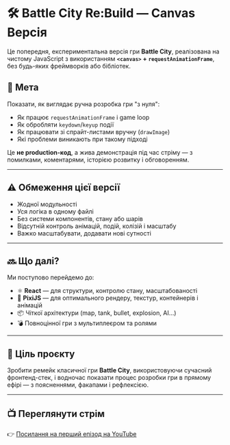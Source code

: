 # 🛠️ Battle City Re:Build — Canvas Версія

Це попередня, експериментальна версія гри **Battle City**, реалізована на чистому JavaScript з використанням **`<canvas>` + `requestAnimationFrame`**, без будь-яких фреймворків або бібліотек.

## 🎯 Мета

Показати, як виглядає ручна розробка гри "з нуля":
- Як працює `requestAnimationFrame` і game loop
- Як обробляти `keydown`/`keyup` події
- Як працювати зі спрайт-листами вручну (`drawImage`)
- Які проблеми виникають при такому підході

Це **не production-код**, а жива демонстрація під час стріму — з помилками, коментарями, історією розвитку і обговоренням.

---

## ⚠️ Обмеження цієї версії

- Жодної модульності
- Уся логіка в одному файлі
- Без системи компонентів, стану або шарів
- Відсутній контроль анімацій, подій, колізій і масштабу
- Важко масштабувати, додавати нові сутності

---

## 🔜 Що далі?

Ми поступово перейдемо до:
- ⚛️ **React** — для структури, контролю стану, масштабованості
- 🎨 **PixiJS** — для оптимального рендеру, текстур, контейнерів і анімацій
- 📦 Чіткої архітектури (map, tank, bullet, explosion, AI...)
- 💣 Повноцінної гри з мультиплеєром та ролями

---

## 🧠 Ціль проєкту

Зробити ремейк класичної гри **Battle City**, використовуючи сучасний фронтенд-стек, і водночас показати процес розробки гри в прямому ефірі — з поясненнями, факапами і рефлексією.

---

## 📺 Переглянути стрім
👉 [Посилання на перший епізод на YouTube](https://youtube.com/live/0TgtutdPKN0?feature=share)